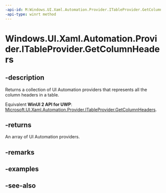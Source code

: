 ```yaml
---
-api-id: M:Windows.UI.Xaml.Automation.Provider.ITableProvider.GetColumnHeaders
-api-type: winrt method
---
```


<!-- Method syntax
public Windows.UI.Xaml.Automation.Provider.IRawElementProviderSimple[] GetColumnHeaders()
-->

# Windows.UI.Xaml.Automation.Provider.ITableProvider.GetColumnHeaders

## -description
Returns a collection of UI Automation providers that represents all the column headers in a table.

Equivalent **WinUI 2 API for UWP**: [Microsoft.UI.Xaml.Automation.Provider.ITableProvider.GetColumnHeaders](/windows/winui/api/microsoft.ui.xaml.automation.provider.itableprovider.getcolumnheaders).

## -returns
An array of UI Automation providers.

## -remarks

## -examples

## -see-also
